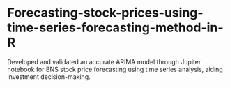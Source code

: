 # Forecasting-stock-prices-using-time-series-forecasting-method-in-R
Developed and validated an accurate ARIMA model through Jupiter notebook for BNS stock price forecasting using time series analysis, aiding investment decision-making.
